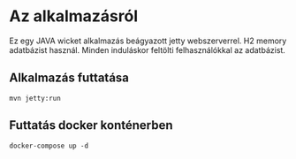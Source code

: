 # Az alkalmazásról

Ez egy JAVA wicket alkalmazás beágyazott jetty
webszerverrel. H2 memory adatbázist használ. Minden
induláskor feltölti felhasználókkal az adatbázist.

## Alkalmazás futtatása

```
mvn jetty:run
```

## Futtatás docker konténerben

```
docker-compose up -d
```
